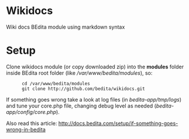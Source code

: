Wikidocs
========

Wiki docs BEdita module using markdown syntax

Setup
=====

Clone wikidocs module (or copy downloaded zip) into the __modules__ folder inside BEdita root folder 
(like */var/www/bedita/modules*), so:

```
      cd /var/www/bedita/modules
      git clone http://github.com/bedita/wikidocs.git
```


If something goes wrong take a look at log files (in *bedita-app/tmp/logs*) and tune your core.php file, changing debug level as needed (*bedita-app/config/core.php*).

Also read this article: http://docs.bedita.com/setup/if-something-goes-wrong-in-bedita
